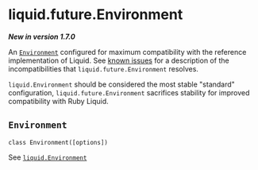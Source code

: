 # liquid.future.Environment

**_New in version 1.7.0_**

An [`Environment`](./environment.md) configured for maximum compatibility with the reference implementation of Liquid. See [known issues](/introduction/known-issues) for a description of the incompatibilities that `liquid.future.Environment` resolves.

`liquid.Environment` should be considered the most stable "standard" configuration, `liquid.future.Environment` sacrifices stability for improved compatibility with Ruby Liquid.

## `Environment`

`class Environment([options])`

See [`liquid.Environment`](./environment.md)
